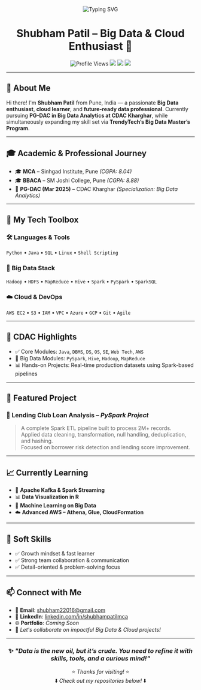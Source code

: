  <!-- 🎉 Animated Welcome Header -->
<p align="center">
  <img src="https://readme-typing-svg.herokuapp.com?font=Source+Code+Pro&size=32&duration=3000&pause=1000&color=2F80ED&center=true&vCenter=true&multiline=true&width=900&height=100&lines=👋+Hi%2C+Welcome+to+my+GitHub!;🎓+MCA+%7C+BBACA+%7C+CDAC+PG-DBDA;🚀+Big+Data+%7C+Cloud+%7C+Machine+Learning+Enthusiast" alt="Typing SVG" />
</p>

<!-- 🧑‍💻 Name with title -->
<h1 align="center">
  Shubham Patil – Big Data & Cloud Enthusiast 🚀
</h1>

<p align="center">
  <img src="https://komarev.com/ghpvc/?username=shubhampatilmca&style=flat-square&color=blue" alt="Profile Views" />
  <img src="https://img.shields.io/badge/Big%20Data-PySpark|Hadoop|Hive-blueviolet" />
  <img src="https://img.shields.io/badge/Cloud-AWS|Azure|GCP-orange" />
  <img src="https://img.shields.io/badge/Learning-Kafka|ML|R-informational" />
</p>

---

## 👋 About Me

Hi there! I'm **Shubham Patil** from Pune, India — a passionate **Big Data enthusiast**, **cloud learner**, and **future-ready data professional**. Currently pursuing **PG-DAC in Big Data Analytics at CDAC Kharghar**, while simultaneously expanding my skill set via **TrendyTech’s Big Data Master’s Program**.

---

## 🎓 Academic & Professional Journey

- 🎓 **MCA** – Sinhgad Institute, Pune *(CGPA: 8.04)*  
- 🎓 **BBACA** – SM Joshi College, Pune *(CGPA: 8.88)*  
- 🚀 **PG-DAC (Mar 2025)** – CDAC Kharghar *(Specialization: Big Data Analytics)*

---

## 💼 My Tech Toolbox

### 🛠️ Languages & Tools
`Python` • `Java` • `SQL` • `Linux` • `Shell Scripting`

### 💾 Big Data Stack
`Hadoop` • `HDFS` • `MapReduce` • `Hive` • `Spark` • `PySpark` • `SparkSQL`

### ☁️ Cloud & DevOps
`AWS EC2` • `S3` • `IAM` • `VPC` • `Azure` • `GCP` • `Git` • `Agile`

---

## 📌 CDAC Highlights

- ✅ Core Modules: `Java`, `DBMS`, `DS`, `OS`, `SE`, `Web Tech`, `AWS`  
- 🚀 Big Data Modules: `PySpark`, `Hive`, `Hadoop`, `MapReduce`  
- 📊 Hands-on Projects: Real-time production datasets using Spark-based pipelines

---

## 🚀 Featured Project

### 🧾 Lending Club Loan Analysis – *PySpark Project*
> A complete Spark ETL pipeline built to process 2M+ records.  
> Applied data cleaning, transformation, null handling, deduplication, and hashing.  
> Focused on borrower risk detection and lending score improvement.

---

## 📈 Currently Learning

- 🔄 **Apache Kafka & Spark Streaming**  
- 📊 **Data Visualization in R**  
- 🤖 **Machine Learning on Big Data**  
- ☁️ **Advanced AWS – Athena, Glue, CloudFormation**

---

## 🌟 Soft Skills

- ✅ Growth mindset & fast learner  
- ✅ Strong team collaboration & communication  
- ✅ Detail-oriented & problem-solving focus

---

## 📫 Connect with Me

- 📧 **Email**: [shubham22016@gmail.com](mailto:shubham22016@gmail.com)  
- 🔗 **LinkedIn**: [linkedin.com/in/shubhampatilmca](https://linkedin.com/in/shubhampatilmca)  
- 🌐 **Portfolio**: *Coming Soon*  
- 💬 *Let's collaborate on impactful Big Data & Cloud projects!*

---

<div align="center">

### ✨ *"Data is the new oil, but it’s crude. You need to refine it with skills, tools, and a curious mind!"*  
⭐ *Thanks for visiting!* ⭐  
⬇️ *Check out my repositories below!* ⬇️

</div>
